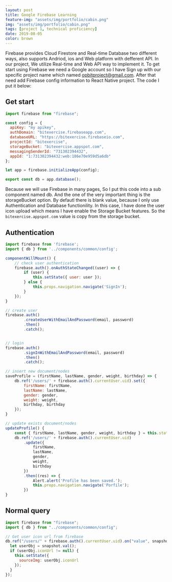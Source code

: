 ```yaml
---
layout: post
title: Google Firebase Learning
feature-img: "assets/img/portfolio/cabin.png"
img: "assets/img/portfolio/cabin.png"
tags: [project 1, technical proficiency]
date: 2019-08-05
color: brown
---
```


Firebase provides Cloud Firestore and Real-time Database two different ways, also supports Andriod, ios and Web platform with defferent API. In our project, We utilize Real-time and Web API way to implement it. To get start using Firebase we need a Google account so I have Sign up with our specific project name which named opbitproject@gmail.com. After that need add Firebase config information to React Native project. The code I put it below:

## Get start

```javascript
import firebase from "firebase";

const config = {
  apiKey: "my apikey",
  authDomain: "bitexercise.firebaseapp.com",
  databaseURL: "https://bitexercise.firebaseio.com",
  projectId: "bitexercise",
  storageBucket: "bitexercise.appspot.com",
  messagingSenderId: "731302394432",
  appId: "1:731302394432:web:186e70e959d5a6db"
};

let app = firebase.initializeApp(config);

export const db = app.database();
```

Because we will use Firebase in many pages, So I put this code into a sub component named db. And the one of the very important thing is the storageBucket option. By defautl there is blank value, because I only use Authentication and Database functionility. In this case, I have done the user icon upload which means I have enable the Storage Bucket features. So the `bitexercise.appspot.com` value is copy from the storage bucket.

## Authentication

```javascript
import firebase from 'firebase';
import { db } from '../components/common/config';

componentWillMount() {
    // check user authentication
    firebase.auth().onAuthStateChanged((user) => {
        if (user) {
            this.setState({ user: user });
        } else {
            this.props.navigation.navigate('SignIn');
        }
    });
}

// create user
firebase.auth()
        .createUserWithEmailAndPassword(email, password)
        .then()
        .catch();


// login
firebase.auth()
        .signInWithEmailAndPassword(email, password)
        .then()
        .catch();

// insert new document/nodes
saveProfile = (firstName, lastName, gender, weight, birthday) => {
    db.ref('/users/' + firebase.auth().currentUser.uid).set({
        firstName: firstName,
        lastName: lastName,
        gender: gender,
        weight: weight,
        birthday, birthday
    });
}

// update exists document/nodes
updateProfile() {
    const { firstName, lastName, gender, weight, birthday } = this.state;
    db.ref('/users/' + firebase.auth().currentUser.uid)
        .update({
            firstName,
            lastName,
            gender,
            weight,
            birthday
        })
        .then((res) => {
            Alert.alert('Profile has been saved.');
            this.props.navigation.navigate('Porfile');
        })
}
```

## Normal query

```javascript
import firebase from "firebase";
import { db } from "../components/common/config";

// Get user icon url from firebase
db.ref("/users/" + firebase.auth().currentUser.uid).on("value", snapshot => {
  let userObj = snapshot.val();
  if (userObj.iconUrl != null) {
    this.setState({
      sourceImg: userObj.iconUrl
    });
  }
});
```
